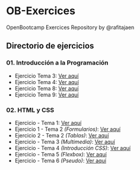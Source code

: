 # OB-Exercices
OpenBootcamp Exercices Repository by @rafitajaen

## Directorio de ejercicios
### 01. Introducción a la Programación
 - Ejercicio Tema 3: [Ver aquí](/01-IP/exercises/IPTema3.java)
 - Ejercicio Tema 4: [Ver aquí](/01-IP/exercises/IPTema4.java)
 - Ejercicio Tema 8: [Ver aquí](/01-IP/exercises/IPTema8.java)
 - Ejercicio Tema 9: [Ver aquí](/01-IP/exercises/IPTema9.java)

### 02. HTML y CSS
 - Ejercicio    - Tema 1: [Ver aquí](/02-HTML-CSS/exercises/HTML-Tema1.html)
 - Ejercicio 1  - Tema 2 *(Formularios)*: [Ver aquí](/02-HTML-CSS/exercises/HTML-Tema2-Formularios.html)
 - Ejercicio 2  - Tema 2 *(Tablas)*: [Ver aquí](/02-HTML-CSS/exercises/HTML-Tema2-Tablas.html)
 - Ejercicio    - Tema 3 *(Multimedia)*: [Ver aquí](/02-HTML-CSS/exercises/HTML-Tema3-Multimedia.html)
 - Ejercicio    - Tema 4 *(Introducción CSS)*: [Ver aquí](/02-HTML-CSS/exercises/HTML-Tema4-CSS.html)
 - Ejercicio    - Tema 5 *(Flexbox)*: [Ver aquí](/02-HTML-CSS/exercises/HTML-Tema5-Flex.html)
 - Ejercicio    - Tema 6 *(Pseudo)*: [Ver aquí](/02-HTML-CSS/exercises/HTML-Tema6-Pseudo.html)
